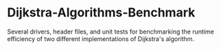 # Dijkstra-Algorithms-Benchmark
Several drivers, header files, and unit tests for benchmarking the runtime efficiency of two different implementations of Dijkstra's algorithm.
